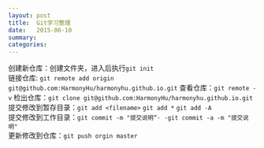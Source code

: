```yaml
---
layout: post
title:  Git学习整理
date:   2015-06-10
summary:
categories:
---
```


创建新仓库：创建文件夹，进入后执行`git init`  
链接仓库: `git remote add origin git@github.com:HarmonyHu/harmonyhu.github.io.git`
查看仓库：`git remote -v`
检出仓库：`git clone git@github.com:HarmonyHu/harmonyhu.github.io.git`  
提交修改到暂存目录：`git add <filename>` `git add *` `git add -A`  
提交修改到工作目录：`git commit -m "提交说明“· ·git commit -a -m "提交说明"`  
更新修改到仓库：`git push orgin master`
